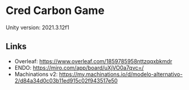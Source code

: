 # Cred Carbon Game

Unity version: 2021.3.12f1

## Links
* Overleaf: https://www.overleaf.com/1859785958nttzqqxbkmdr
* ENDO: https://miro.com/app/board/uXjVO0a7qvc=/
* Machinations v2: https://my.machinations.io/d/modelo-alternativo-2/d84a34d0c03b11ed915c02f943517e50
